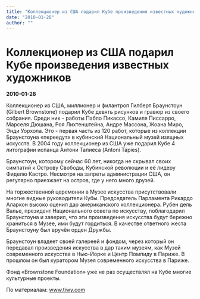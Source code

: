 ```yaml
---
title: "Коллекционер из США подарил Кубе произведения известных художников"
date: "2010-01-28"
author: ""
---
```


# Коллекционер из США подарил Кубе произведения известных художников

**2010-01-28** 

Коллекционер из США, миллионер и филантроп Гилберт Браунстоун (Gilbert Brownstone) подарил Кубе девять рисунков и гравюр из своего собрания. Среди них - работы Пабло Пикассо, Камиля Писсарро, Марселя Дюшана, Роя Лихтенштейна, Андре Массона, Жоана Миро, Энди Уорхола. Это - первая часть из 120 работ, которые из коллекции Браунстоуна «переедут» в кубинский Национальный музей изящных искусств. В 2004 году коллекционер из США уже подарил Кубе 4 литографии испанца Антони Тапиеса (Antoni Tápies).

Браунстоун, которому сейчас 60 лет, никогда не скрывал своих симпатий к Острову Свободы, Кубинской революции и её лидеру Фиделю Кастро. Несмотря на запреты администрации США, он регулярно приезжает на остров, где у него много друзей.

На торжественной церемонии в Музее искусства присутствовали многие видные руководители Кубы. Председатель Парламента Рикардо Аларкон высоко оценил дар американского коллекционера. Рубен дель Валье, президент Национального совета по искусству, поблагодарил Браунстоуна и заверил, что эти произведения искусства будут бережно храниться в Музее, ими будут гордиться. В качестве ответного жеста Браунстоуну был вручён орден Дружбы.

Браунстоун владеет своей галереей и фондом, через который он передавал произведения искусства в дар таким музеям, как Музей современного искусства в Нью-Йорке и Центр Помпиду в Париже. В прошлом он был куратором Музея современного искусства в Париже.

Фонд «Brownstone Foundation» уже не раз осуществлял на Кубе многие культурные проекты.

По материалам: www.tiwy.com